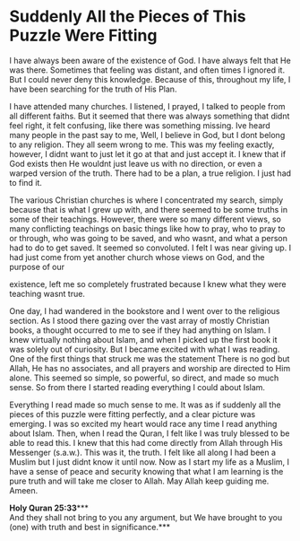 Suddenly All the Pieces of This Puzzle Were Fitting
===================================================

I have always been aware of the existence of God. I have always felt
that He was there. Sometimes that feeling was distant, and often times I
ignored it. But I could never deny this knowledge. Because of this,
throughout my life, I have been searching for the truth of His Plan.

I have attended many churches. I listened, I prayed, I talked to people
from all different faiths. But it seemed that there was always something
that didnt feel right, it felt confusing, like there was something
missing. Ive heard many people in the past say to me, Well, I believe in
God, but I dont belong to any religion. They all seem wrong to me. This
was my feeling exactly, however, I didnt want to just let it go at that
and just accept it. I knew that if God exists then He wouldnt just leave
us with no direction, or even a warped version of the truth. There had
to be a plan, a true religion. I just had to find it.

The various Christian churches is where I concentrated my search, simply
because that is what I grew up with, and there seemed to be some truths
in some of their teachings. However, there were so many different views,
so many conflicting teachings on basic things like how to pray, who to
pray to or through, who was going to be saved, and who wasnt, and what a
person had to do to get saved. It seemed so convoluted. I felt I was
near giving up. I had just come from yet another church whose views on
God, and the purpose of our

existence, left me so completely frustrated because I knew what they
were teaching wasnt true.

One day, I had wandered in the bookstore and I went over to the
religious section. As I stood there gazing over the vast array of mostly
Christian books, a thought occurred to me to see if they had anything on
Islam. I knew virtually nothing about Islam, and when I picked up the
first book it was solely out of curiosity. But I became excited with
what I was reading. One of the first things that struck me was the
statement There is no god but Allah, He has no associates, and all
prayers and worship are directed to Him alone. This seemed so simple, so
powerful, so direct, and made so much sense. So from there I started
reading everything I could about Islam.

Everything I read made so much sense to me. It was as if suddenly all
the pieces of this puzzle were fitting perfectly, and a clear picture
was emerging. I was so excited my heart would race any time I read
anything about Islam. Then, when I read the Quran, I felt like I was
truly blessed to be able to read this. I knew that this had come
directly from Allah through His Messenger (s.a.w.). This was it, the
truth. I felt like all along I had been a Muslim but I just didnt know
it until now. Now as I start my life as a Muslim, I have a sense of
peace and security knowing that what I am learning is the pure truth and
will take me closer to Allah. May Allah keep guiding me. Ameen.

**Holy Quran 25:33*****  
 And they shall not bring to you any argument, but We have brought to
you (one) with truth and best in significance.***


